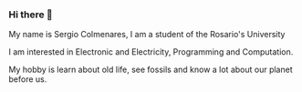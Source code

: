 ### Hi there 👋
My name is Sergio Colmenares, I am a student of the Rosario's University

I am interested in Electronic and Electricity, Programming and Computation.

My hobby is learn about old life, see fossils and know a lot about our planet before us. 
